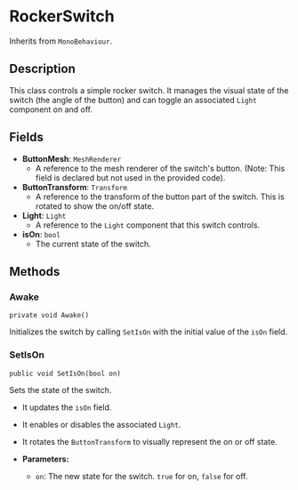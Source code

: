 # RockerSwitch

Inherits from `MonoBehaviour`.

## Description

This class controls a simple rocker switch. It manages the visual state of the switch (the angle of the button) and can toggle an associated `Light` component on and off.

## Fields

-   **ButtonMesh**: `MeshRenderer`
    -   A reference to the mesh renderer of the switch's button. (Note: This field is declared but not used in the provided code).
-   **ButtonTransform**: `Transform`
    -   A reference to the transform of the button part of the switch. This is rotated to show the on/off state.
-   **Light**: `Light`
    -   A reference to the `Light` component that this switch controls.
-   **isOn**: `bool`
    -   The current state of the switch.

## Methods

### Awake
`private void Awake()`

Initializes the switch by calling `SetIsOn` with the initial value of the `isOn` field.

### SetIsOn
`public void SetIsOn(bool on)`

Sets the state of the switch.
-   It updates the `isOn` field.
-   It enables or disables the associated `Light`.
-   It rotates the `ButtonTransform` to visually represent the on or off state.

-   **Parameters:**
    -   `on`: The new state for the switch. `true` for on, `false` for off.
